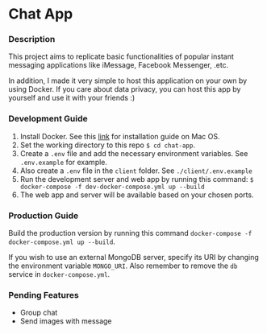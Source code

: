 # Chat App

### Description

This project aims to replicate basic functionalities of popular instant messaging applications like iMessage, Facebook Messenger, .etc.

In addition, I made it very simple to host this application on your own by using Docker. If you care about data privacy, you can host this app by yourself and use it with your friends :)

### Development Guide

1. Install Docker. See this [link](https://docs.docker.com/docker-for-mac/install/) for installation guide on Mac OS.
2. Set the working directory to this repo `$ cd chat-app`.
3. Create a `.env` file and add the necessary environment variables. See `.env.example` for example.
4. Also create a `.env` file in the `client` folder. See `./client/.env.example`
5. Run the development server and web app by running this command: `$ docker-compose -f dev-docker-compose.yml up --build`
6. The web app and server will be available based on your chosen ports.

### Production Guide

Build the production version by running this command `docker-compose -f docker-compose.yml up --build`.

If you wish to use an external MongoDB server, specify its URI by changing the environment variable `MONGO_URI`. Also remember to remove the `db` service in `docker-compose.yml`.

### Pending Features
- Group chat
- Send images with message